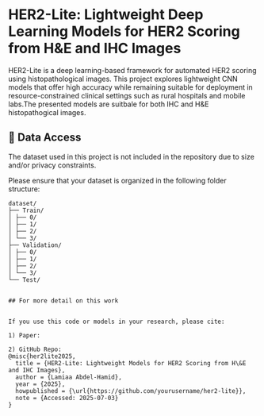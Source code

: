 # HER2-Lite: Lightweight Deep Learning Models for HER2 Scoring from H&E and IHC Images

HER2-Lite is a deep learning-based framework for automated HER2 scoring using histopathological images. This project explores lightweight CNN models that offer high accuracy while remaining suitable for deployment in resource-constrained clinical settings such as rural hospitals and mobile labs.The presented models are suitbale for both IHC and H&E histopathogical images.

## 📁 Data Access

The dataset used in this project is not included in the repository due to size and/or privacy constraints.

Please ensure that your dataset is organized in the following folder structure:

```plaintext
dataset/
├── Train/
│ ├── 0/
│ ├── 1/
│ ├── 2/
│ └── 3/
├── Validation/
│ ├── 0/
│ ├── 1/
│ ├── 2/
│ └── 3/
└── Test/


## For more detail on this work


If you use this code or models in your research, please cite:

1) Paper:

2) GitHub Repo:
@misc{her2lite2025,
  title = {HER2-Lite: Lightweight Models for HER2 Scoring from H\&E and IHC Images},
  author = {Lamiaa Abdel-Hamid},
  year = {2025},
  howpublished = {\url{https://github.com/yourusername/her2-lite}},
  note = {Accessed: 2025-07-03}
}



